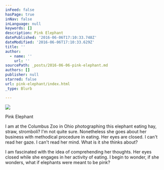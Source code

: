 ```yaml
---
inFeed: false
hasPage: true
inNav: false
inLanguage: null
keywords: []
description: Pink Elephant
datePublished: '2016-06-06T17:10:33.748Z'
dateModified: '2016-06-06T17:10:33.629Z'
title: ''
author:
  - name: ''
    url: ''
sourcePath: _posts/2016-06-06-pink-elephant.md
authors: []
publisher: null
starred: false
url: pink-elephant/index.html
_type: Blurb

---
```

![](https://the-grid-user-content.s3-us-west-2.amazonaws.com/b114ffb6-6071-4244-b118-434717a3091b.jpg)

Pink Elephant

I am at the Columbus Zoo in Ohio photographing this elephant eating hay, straw, stromboli? I'm not quite sure. Nonetheless she goes about her business with methodical procedure in eating. Her eyes are closed. I can't read her gaze. I can't read her mind. What is it she thinks about? 

I am fascinated with the idea of comprehending her thoughts. Her eyes closed while she engages in her activity of eating. I begin to wonder, if she wonders, what if elephants were meant to be pink?